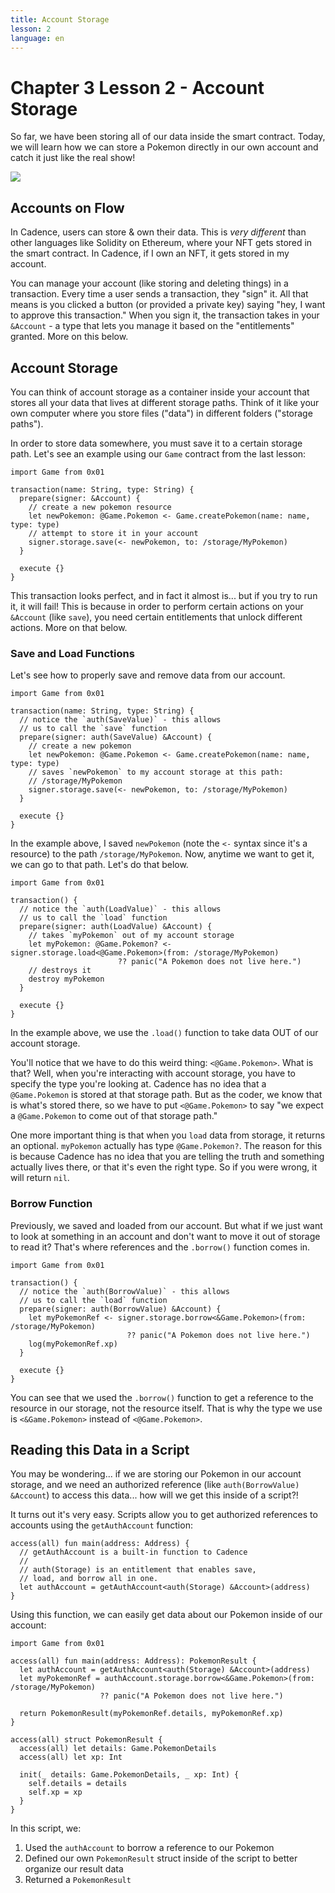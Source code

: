 ```yaml
---
title: Account Storage
lesson: 2
language: en
---
```


# Chapter 3 Lesson 2 - Account Storage

So far, we have been storing all of our data inside the smart contract. Today, we will learn how we can store a Pokemon directly in our own account and catch it just like the real show!

<img src="https://i.imgur.com/QnB7MW0.png" />

## Accounts on Flow

In Cadence, users can store & own their data. This is *very different* than other languages like Solidity on Ethereum, where your NFT gets stored in the smart contract. In Cadence, if I own an NFT, it gets stored in my account.

You can manage your account (like storing and deleting things) in a transaction. Every time a user sends a transaction, they "sign" it. All that means is you clicked a button (or provided a private key) saying "hey, I want to approve this transaction." When you sign it, the transaction takes in your `&Account` - a type that lets you manage it based on the "entitlements" granted. More on this below.

## Account Storage

You can think of account storage as a container inside your account that stores all your data that lives at different storage paths. Think of it like your own computer where you store files ("data") in different folders ("storage paths").

In order to store data somewhere, you must save it to a certain storage path. Let's see an example using our `Game` contract from the last lesson:

```cadence
import Game from 0x01

transaction(name: String, type: String) {
  prepare(signer: &Account) {
    // create a new pokemon resource
    let newPokemon: @Game.Pokemon <- Game.createPokemon(name: name, type: type)
    // attempt to store it in your account
    signer.storage.save(<- newPokemon, to: /storage/MyPokemon)
  }

  execute {}
}
```

This transaction looks perfect, and in fact it almost is... but if you try to run it, it will fail! This is because in order to perform certain actions on your `&Account` (like `save`), you need certain entitlements that unlock different actions. More on that below.

### Save and Load Functions

Let's see how to properly save and remove data from our account.

```cadence
import Game from 0x01

transaction(name: String, type: String) {
  // notice the `auth(SaveValue)` - this allows
  // us to call the `save` function
  prepare(signer: auth(SaveValue) &Account) {
    // create a new pokemon
    let newPokemon: @Game.Pokemon <- Game.createPokemon(name: name, type: type)
    // saves `newPokemon` to my account storage at this path:
    // /storage/MyPokemon
    signer.storage.save(<- newPokemon, to: /storage/MyPokemon)
  }

  execute {}
}
```

In the example above, I saved `newPokemon` (note the `<-` syntax since it's a resource) to the path `/storage/MyPokemon`. Now, anytime we want to get it, we can go to that path. Let's do that below.

```cadence
import Game from 0x01

transaction() {
  // notice the `auth(LoadValue)` - this allows
  // us to call the `load` function
  prepare(signer: auth(LoadValue) &Account) {
    // takes `myPokemon` out of my account storage
    let myPokemon: @Game.Pokemon? <- signer.storage.load<@Game.Pokemon>(from: /storage/MyPokemon)
                        ?? panic("A Pokemon does not live here.")
    // destroys it
    destroy myPokemon
  }

  execute {}
}
```

In the example above, we use the `.load()` function to take data OUT of our account storage.

You'll notice that we have to do this weird thing: `<@Game.Pokemon>`. What is that? Well, when you're interacting with account storage, you have to specify the type you're looking at. Cadence has no idea that a `@Game.Pokemon` is stored at that storage path. But as the coder, we know that is what's stored there, so we have to put `<@Game.Pokemon>` to say "we expect a `@Game.Pokemon` to come out of that storage path."

One more important thing is that when you `load` data from storage, it returns an optional. `myPokemon` actually has type `@Game.Pokemon?`. The reason for this is because Cadence has no idea that you are telling the truth and something actually lives there, or that it's even the right type. So if you were wrong, it will return `nil`.

### Borrow Function

Previously, we saved and loaded from our account. But what if we just want to look at something in an account and don't want to move it out of storage to read it? That's where references and the `.borrow()` function comes in.

```cadence
import Game from 0x01

transaction() {
  // notice the `auth(BorrowValue)` - this allows
  // us to call the `load` function
  prepare(signer: auth(BorrowValue) &Account) {
    let myPokemonRef <- signer.storage.borrow<&Game.Pokemon>(from: /storage/MyPokemon)
                          ?? panic("A Pokemon does not live here.")
    log(myPokemonRef.xp)
  }

  execute {}
}
```

You can see that we used the `.borrow()` function to get a reference to the resource in our storage, not the resource itself. That is why the type we use is `<&Game.Pokemon>` instead of `<@Game.Pokemon>`.

## Reading this Data in a Script

You may be wondering... if we are storing our Pokemon in our account storage, and we need an authorized reference (like `auth(BorrowValue) &Account`) to access this data... how will we get this inside of a script?!

It turns out it's very easy. Scripts allow you to get authorized references to accounts using the `getAuthAccount` function:

```cadence
access(all) fun main(address: Address) {
  // getAuthAccount is a built-in function to Cadence
  //
  // auth(Storage) is an entitlement that enables save,
  // load, and borrow all in one.
  let authAccount = getAuthAccount<auth(Storage) &Account>(address)
}
```

Using this function, we can easily get data about our Pokemon inside of our account:

```cadence
import Game from 0x01

access(all) fun main(address: Address): PokemonResult {
  let authAccount = getAuthAccount<auth(Storage) &Account>(address)
  let myPokemonRef = authAccount.storage.borrow<&Game.Pokemon>(from: /storage/MyPokemon)
                    ?? panic("A Pokemon does not live here.")
    
  return PokemonResult(myPokemonRef.details, myPokemonRef.xp)
}

access(all) struct PokemonResult {
  access(all) let details: Game.PokemonDetails
  access(all) let xp: Int

  init(_ details: Game.PokemonDetails, _ xp: Int) {
    self.details = details
    self.xp = xp
  }
}
```

In this script, we:
1. Used the `authAccount` to borrow a reference to our Pokemon
2. Defined our own `PokemonResult` struct inside of the script to better organize our result data
3. Returned a `PokemonResult`
